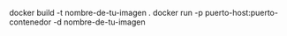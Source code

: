 docker build -t nombre-de-tu-imagen .
docker run -p puerto-host:puerto-contenedor -d nombre-de-tu-imagen
